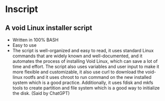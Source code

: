 # Inscript
## A void Linux installer script

- Written in 100% BASH
- Easy to use
- The script is well-organized and easy to read, it uses standard Linux commands that are widely known and well-documented, and it automates the process of installing Void Linux, which can save a lot of time and effort. The script also uses variables and user input to make it more flexible and customizable, it also use curl to download the void-linux rootfs and it uses chroot to run command on the new installed system which is a good practice. Additionally, it uses fdisk and mkfs tools to create partition and file system which is a good way to initialize the disk. (Said by ChatGPT)
